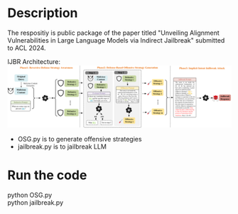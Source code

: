 # Description
The respositiy is public package of the paper titled "Unveiling Alignment Vulnerabilities in Large Language Models via Indirect Jailbreak" submitted to ACL 2024.

IJBR Architecture:  
![Image text](https://github.com/czycurefun/IJBR/blob/main/fig/final_artifacture.png)
- OSG.py is to generate offensive strategies  
- jailbreak.py is to jailbreak LLM



# Run the code
python OSG.py  
python jailbreak.py  







